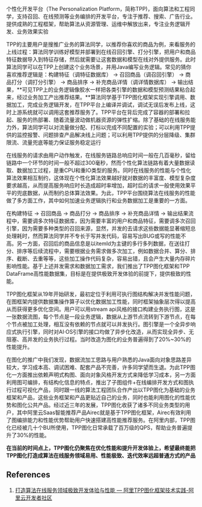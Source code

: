 



个性化开发平台（The Personalization Platform，简称TPP)，面向算法和工程同学，支持召回、在线预测等业务编排的开发平台，专注于推荐、搜索、广告行业。提供成熟的工程框架，帮助算法从资源管理、运维中解放出来，专注业务逻辑开发、业务效果实验



TPP的主要用户是搜推广业务的算法同学，以推荐你喜欢的商品为例，来看服务的上线过程：算法同学训练好模型并部署到在线召回引擎、打分引擎，把用户和商品特征数据导入到特征存储，然后就需要让这套数据和模型在线对外提供服务。此时算法同学可以在TPP上创建这个业务场景，并用Java编写业务逻辑。常见的猜你喜欢推荐逻辑是：构建特征（调特征数据库） -> 召回商品（调召回引擎） -> 商品打分（调打分引擎） -> 商品排序 -> 补充商品详情（调详情数据库） -> 输出结果，**可见TPP上的业务逻辑像胶水一样把各类引擎的数据和模型预测结果粘合起来，经过业务加工产出推荐结果。**算法同学基于TPP图化框架实现引擎调用、数据加工，完成业务逻辑开发，在TPP平台上编译并调试，调试无误后发布上线，这时上游系统就可以调用这套推荐服务了。TPP平台在背后完成了容器的部署和拉起、服务的热部署、随着流量波动做机器资源的弹性扩缩。除了基础的在线服务能力外，算法同学可以对流量做分配、打标以完成不同配置的实验；可以利用TPP提供的监控报警、问题排查产品解决线上问题；可以利用TPP提供的分层降级、集群限流、流量兜底等能力保证服务稳定运行



在线服务的请求由用户动作触发，在线服务链路总响应时间一般在几百毫秒，留给链路中一个环节的时间一般不超过300毫秒，然而个性化算法链路有着大量数据读取、数据加工过程，是重CPU和重IO类型的服务。同时在线服务的性能与个性化算法效果相互制约，这体现在个性化算法效果越好就对数据的丰富度、模型复杂度要求越高，从而提高服务响应时长造成超时率增加，超时后的请求一般使用效果平平的兜底数据，从而制约总体算法效果。为此，TPP平台围绕算法在线服务的性能做了多方面工作，其中如何加速业务逻辑执行和业务数据加工是重要的一方面。



在构建特征 -> 召回商品 -> 商品打分 -> 商品排序 -> 补充商品详情 -> 输出结果流程中，需要调多次特征数据库，因为需要丰富的用户和商品特征，需要调多次召回引擎，因为需要多种类型的召回来源，显然，并发的去请求这些数据能显著缩短总处理耗时，然而算法同学并不专长于写并发代码，容易写出BUG或写的性能不高。另一方面，召回后的商品信息是以itemId为主键的多行多列数据，在送往打分、排序等后续流程中，需要根据业务需求做多次加工，例如数据合并、算分、排序、截断、去重等等，这些加工操作代码复杂，容易出错，且会产生大量内存碎片影响性能。基于上述并发需求和数据加工需求，我们推出了TPP图化框架和TPP DataFrame高性能数据集，目标是在提供极致开发体验的前提下，提供极致的性能。



TPP图化框架从19年开始研发，最初定位于利用可执行图结构解决并发性能问题，在图框架内提供数据集操作算子以优化数据加工性能，同时框架抽象层次得以提高从而获得更多优化空间。用户可以用stream api风格的接口构建业务执行图，这是一张数据流图，每个节点是一段业务逻辑，数据从上游节点流转到下游节点，在每个节点被加工处理，相互没有依赖的节点就可以并发执行。图引擎是一个全异步响应式执行引擎，同时对AI·OS引擎的接口均做了异步化改造，从而实现全异步、无阻塞、高并发的业务执行过程。当时改造为图化的业务普遍得到了20%~30%的性能提升。



在图化的推广中我们发现，数据流加工思路与用户熟悉的Java面向对象思路差异较大，学习成本高、调试困难、配套产品不完善，许多同学望而生退。为此TPP图化一方面推出依赖声明式构图、面向对象风格开发方式来降低学习成本，另一方面利用图可编排，有结构化信息的特点，推出了子图组件+在线编排开发方式和图执行过程可视化产品，同时跟一线的算法工程团队合作产出以TPP图化为基础的业务框架和产品，这些业务框架和产品更贴近自己的业务，同时也能利用图化的性能优势和图化公共产品。经过近三年的发展，TPP图化收获了诸多不同业务类型的用户，其中阿里云Saas智能推荐产品Airec就是基于TPP图化框架，Airec有效利用了图编排能力和性能优势帮助用户快速搭建高性能推荐服务。在阿里内部，TPP图化已经被几十个BU所使用，TPP图化日常承载了百万级的QPS，帮助业务普遍提升了30%的性能。

 

**在当前的时间点上，TPP图化仍聚焦在优化性能和提升开发体验上，希望最终能把TPP图化打造成算法在线服务领域易用、性能极致、迭代效率远超普通方式的产品**





## References

1. [打造算法在线服务领域极致开发体验与性能 — 阿里TPP图化框架技术实践-阿里云开发者社区](https://developer.aliyun.com/article/933235)

